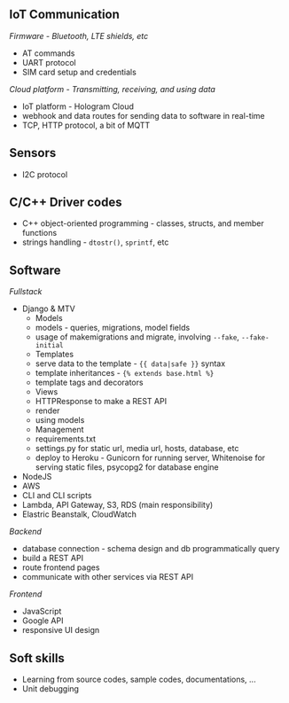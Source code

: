 ## IoT Communication
*Firmware - Bluetooth, LTE shields, etc*
* AT commands
* UART protocol
* SIM card setup and credentials

*Cloud platform - Transmitting, receiving, and using data*
* IoT platform - Hologram Cloud
* webhook and data routes for sending data to software in real-time
* TCP, HTTP protocol, a bit of MQTT

## Sensors
* I2C protocol

## C/C++ Driver codes
* C++ object-oriented programming - classes, structs, and member functions
* strings handling - ```dtostr()```, ```sprintf```, etc

## Software
*Fullstack*
* Django & MTV
  * Models
   * models - queries, migrations, model fields
   * usage of makemigrations and migrate, involving ```--fake```, ```--fake-initial```
  * Templates
   * serve data to the template - ```{{ data|safe }}``` syntax 
   * template inheritances - ```{% extends base.html %}```
   * template tags and decorators
  * Views
   * HTTPResponse to make a REST API
   * render
   * using models
  * Management
   * requirements.txt
   * settings.py for static url, media url, hosts, database, etc
   * deploy to Heroku - Gunicorn for running server, Whitenoise for serving static files, psycopg2 for database engine
* NodeJS
* AWS
 * CLI and CLI scripts
 * Lambda, API Gateway, S3, RDS (main responsibility)
 * Elastric Beanstalk, CloudWatch

*Backend*
  * database connection - schema design and db programmatically query
  * build a REST API
  * route frontend pages
  * communicate with other services via REST API
  
*Frontend*
  * JavaScript
  * Google API
  * responsive UI design

## Soft skills
* Learning from source codes, sample codes, documentations, ...
* Unit debugging
